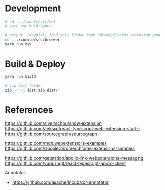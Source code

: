 # Development

```sh
# cd .../conote/src/web
# yarn run buid:types

# output ./devdist, load this folder from chrome/firefox extension panel 'manually'
cd .../conote/src/browser
yarn run dev
```

# Build & Deploy

```sh
yarn run build

# zip dist folder
zip -r -j dist.zip dist/*
```

# References

https://github.com/sivertschou/snow-extension
https://github.com/aeksco/react-typescript-web-extension-starter
https://github.com/sourcegraph/sourcegraph

https://github.com/mdn/webextensions-examples
https://github.com/GoogleChrome/chrome-extensions-samples

https://github.com/getstation/apollo-link-webextensions-messaging
https://github.com/vuquangit/react-typescript-apollo-client

Annotate:

- https://github.com/apache/incubator-annotator
